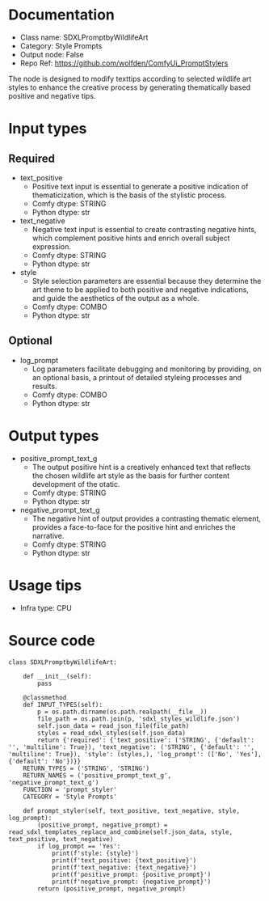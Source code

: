 # Documentation
- Class name: SDXLPromptbyWildlifeArt
- Category: Style Prompts
- Output node: False
- Repo Ref: https://github.com/wolfden/ComfyUi_PromptStylers

The node is designed to modify texttips according to selected wildlife art styles to enhance the creative process by generating thematically based positive and negative tips.

# Input types
## Required
- text_positive
    - Positive text input is essential to generate a positive indication of thematicization, which is the basis of the stylistic process.
    - Comfy dtype: STRING
    - Python dtype: str
- text_negative
    - Negative text input is essential to create contrasting negative hints, which complement positive hints and enrich overall subject expression.
    - Comfy dtype: STRING
    - Python dtype: str
- style
    - Style selection parameters are essential because they determine the art theme to be applied to both positive and negative indications, and guide the aesthetics of the output as a whole.
    - Comfy dtype: COMBO
    - Python dtype: str
## Optional
- log_prompt
    - Log parameters facilitate debugging and monitoring by providing, on an optional basis, a printout of detailed styleing processes and results.
    - Comfy dtype: COMBO
    - Python dtype: str

# Output types
- positive_prompt_text_g
    - The output positive hint is a creatively enhanced text that reflects the chosen wildlife art style as the basis for further content development of the otatic.
    - Comfy dtype: STRING
    - Python dtype: str
- negative_prompt_text_g
    - The negative hint of output provides a contrasting thematic element, provides a face-to-face for the positive hint and enriches the narrative.
    - Comfy dtype: STRING
    - Python dtype: str

# Usage tips
- Infra type: CPU

# Source code
```
class SDXLPromptbyWildlifeArt:

    def __init__(self):
        pass

    @classmethod
    def INPUT_TYPES(self):
        p = os.path.dirname(os.path.realpath(__file__))
        file_path = os.path.join(p, 'sdxl_styles_wildlife.json')
        self.json_data = read_json_file(file_path)
        styles = read_sdxl_styles(self.json_data)
        return {'required': {'text_positive': ('STRING', {'default': '', 'multiline': True}), 'text_negative': ('STRING', {'default': '', 'multiline': True}), 'style': (styles,), 'log_prompt': (['No', 'Yes'], {'default': 'No'})}}
    RETURN_TYPES = ('STRING', 'STRING')
    RETURN_NAMES = ('positive_prompt_text_g', 'negative_prompt_text_g')
    FUNCTION = 'prompt_styler'
    CATEGORY = 'Style Prompts'

    def prompt_styler(self, text_positive, text_negative, style, log_prompt):
        (positive_prompt, negative_prompt) = read_sdxl_templates_replace_and_combine(self.json_data, style, text_positive, text_negative)
        if log_prompt == 'Yes':
            print(f'style: {style}')
            print(f'text_positive: {text_positive}')
            print(f'text_negative: {text_negative}')
            print(f'positive_prompt: {positive_prompt}')
            print(f'negative_prompt: {negative_prompt}')
        return (positive_prompt, negative_prompt)
```